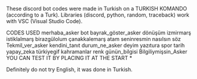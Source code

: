 These discord bot codes were made in Turkish on a TURKISH KOMANDO (according to a Turk). Libraries (discord, python, random, traceback) work with VSC (Visual Studio Code).

CODES USED merhaba_asker bot bayrak_göster_asker dönüşüm izmirmarş istiklalmarş birazgülolum çanakkalemarş atam seninresmin nasılsın söz Tekmil_ver_asker kendini_tanıt durum_ne_asker deyim yazıtura spor tarih yapay_zeka türkiyegif kahramanlar renk günün_bilgisi Bilgiliymişsin_Asker
YOU CAN TEST IT BY PLACING IT AT THE START *

Definitely do not try English, it was done in Turkish.
